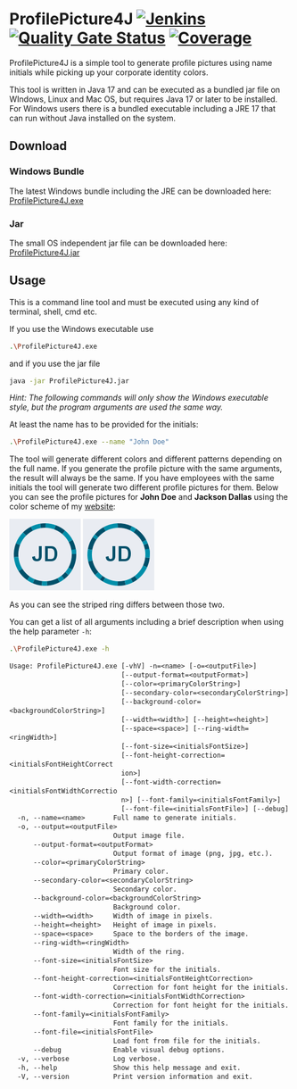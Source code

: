 # ProfilePicture4J [![Jenkins](https://img.shields.io/jenkins/build?jobUrl=https%3A%2F%2Fjenkins.gmasil.de%2Fjob%2Fgithub-gmasil%2Fjob%2FProfilePicture4J%2Fjob%2Fmaster%2F)](https://jenkins.gmasil.de/blue/organizations/jenkins/github-gmasil%2FProfilePicture4J/branches/) [![Quality Gate Status](https://sonar.gmasil.de/api/project_badges/measure?project=de.gmasil%3Aprofilepicture4j%3Amaster&metric=alert_status)](https://sonar.gmasil.de/dashboard?id=de.gmasil%3Aprofilepicture4j%3Amaster) [![Coverage](https://sonar.gmasil.de/api/project_badges/measure?project=de.gmasil%3Aprofilepicture4j%3Amaster&metric=coverage)](https://sonar.gmasil.de/dashboard?id=de.gmasil%3Aprofilepicture4j%3Amaster)

ProfilePicture4J is a simple tool to generate profile pictures using name initials while picking up your corporate identity colors.

This tool is written in Java 17 and can be executed as a bundled jar file on WIndows, Linux and Mac OS, but requires Java 17 or later to be installed. For Windows users there is a bundled executable including a JRE 17 that can run without Java installed on the system.

## Download

### Windows Bundle

The latest Windows bundle including the JRE can be downloaded here: [ProfilePicture4J.exe](https://jenkins.gmasil.de/job/github-gmasil/job/ProfilePicture4J/job/master/lastSuccessfulBuild/artifact/target/ProfilePicture4J.exe)

### Jar

The small OS independent jar file can be downloaded here: [ProfilePicture4J.jar](https://jenkins.gmasil.de/job/github-gmasil/job/ProfilePicture4J/job/master/lastSuccessfulBuild/artifact/target/ProfilePicture4J.jar)

## Usage

This is a command line tool and must be executed using any kind of terminal, shell, cmd etc.

If you use the Windows executable use

```bash
.\ProfilePicture4J.exe
```

and if you use the jar file

```bash
java -jar ProfilePicture4J.jar
```

*Hint: The following commands will only show the Windows executable style, but the program arguments are used the same way.*

At least the name has to be provided for the initials:

```bash
.\ProfilePicture4J.exe --name "John Doe"
```

The tool will generate different colors and different patterns depending on the full name. If you generate the profile picture with the same arguments, the result will always be the same. If you have employees with the same initials the tool will generate two different profile pictures for them. Below you can see the profile pictures for **John Doe** and **Jackson Dallas** using the color scheme of my [website](https://gmasil.de/):

![John Doe](examples/john_doe.png "John Doe")
![Jackson Dallas](examples/jackson_dallas.png "Jackson Dallas")

As you can see the striped ring differs between those two.

You can get a list of all arguments including a brief description when using the help parameter `-h`:

```bash
.\ProfilePicture4J.exe -h
```

```
Usage: ProfilePicture4J.exe [-vhV] -n=<name> [-o=<outputFile>]
                            [--output-format=<outputFormat>]
                            [--color=<primaryColorString>]
                            [--secondary-color=<secondaryColorString>]
                            [--background-color=<backgroundColorString>]
                            [--width=<width>] [--height=<height>]
                            [--space=<space>] [--ring-width=<ringWidth>]
                            [--font-size=<initialsFontSize>]
                            [--font-height-correction=<initialsFontHeightCorrect
                            ion>]
                            [--font-width-correction=<initialsFontWidthCorrectio
                            n>] [--font-family=<initialsFontFamily>]
                            [--font-file=<initialsFontFile>] [--debug]
  -n, --name=<name>       Full name to generate initials.
  -o, --output=<outputFile>
                          Output image file.
      --output-format=<outputFormat>
                          Output format of image (png, jpg, etc.).
      --color=<primaryColorString>
                          Primary color.
      --secondary-color=<secondaryColorString>
                          Secondary color.
      --background-color=<backgroundColorString>
                          Background color.
      --width=<width>     Width of image in pixels.
      --height=<height>   Height of image in pixels.
      --space=<space>     Space to the borders of the image.
      --ring-width=<ringWidth>
                          Width of the ring.
      --font-size=<initialsFontSize>
                          Font size for the initials.
      --font-height-correction=<initialsFontHeightCorrection>
                          Correction for font height for the initials.
      --font-width-correction=<initialsFontWidthCorrection>
                          Correction for font height for the initials.
      --font-family=<initialsFontFamily>
                          Font family for the initials.
      --font-file=<initialsFontFile>
                          Load font from file for the initials.
      --debug             Enable visual debug options.
  -v, --verbose           Log verbose.
  -h, --help              Show this help message and exit.
  -V, --version           Print version information and exit.
```

